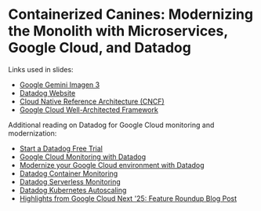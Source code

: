 # Containerized Canines: Modernizing the Monolith with Microservices, Google Cloud, and Datadog

Links used in slides:
- [Google Gemini Imagen 3](https://deepmind.google/technologies/imagen-3/)
- [Datadog Website](https://datadoghq.com)
- [Cloud Native Reference Architecture (CNCF)](https://architecture.cncf.io/)
- [Google Cloud Well-Architected Framework](https://cloud.google.com/architecture/framework)

Additional reading on Datadog for Google Cloud monitoring and modernization:
- [Start a Datadog Free Trial](https://www.datadoghq.com/free-datadog-trial/?utm_source=event&utm_medium=qrcode&utm_campaign=webinar-202508gcpmodernization)
- [Google Cloud Monitoring with Datadog](https://www.datadoghq.com/solutions/googlecloud/)
- [Modernize your Google Cloud environment with Datadog](https://www.datadoghq.com/resources/google-cloud-modernization-solutions-brief/)
- [Datadog Container Monitoring](https://www.datadoghq.com/product/container-monitoring/)
- [Datadog Serverless Monitoring](https://www.datadoghq.com/product/serverless-monitoring/)
- [Datadog Kubernetes Autoscaling](https://www.datadoghq.com/product/kubernetes-autoscaling/)
- [Highlights from Google Cloud Next '25: Feature Roundup Blog Post](https://www.datadoghq.com/blog/google-next-2025-recap/)
  
